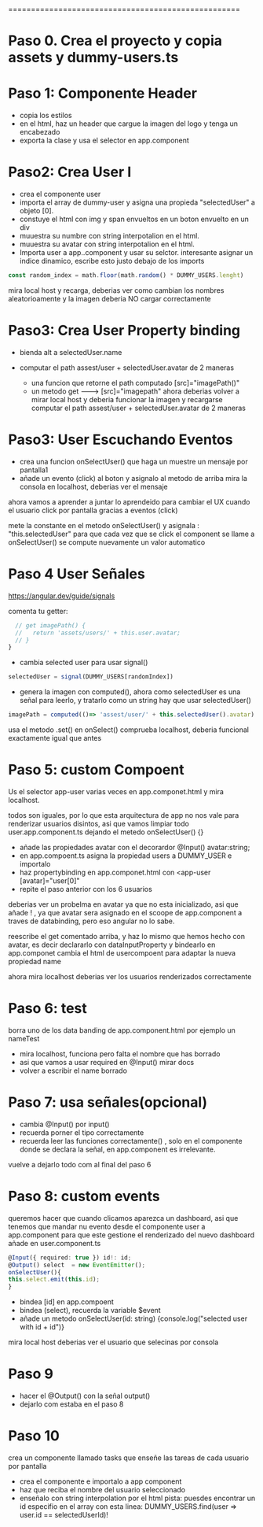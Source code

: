 
































===================================================
# Paso 0. Crea el proyecto y copia assets y dummy-users.ts

# Paso 1: Componente  Header
- copia los estilos
- en el html, haz un header que cargue la imagen del logo y tenga un encabezado
- exporta la clase y usa el selector en app.component
# Paso2: Crea User I
- crea el componente user
-  importa el array de dummy-user y asigna una propieda "selectedUser" a objeto \[0].
- constuye el html con img y span envueltos en un boton envuelto en un div
-  muuestra su numbre con string interpotalion en el html. 
-  muuestra su avatar con string interpotalion en el html. 
- Importa user a app..component y usar su selctor. 
interesante asignar un indice dinamico, escribe esto justo debajo de los imports
``` ts
const random_index = math.floor(math.random() * DUMMY_USERS.lenght)
```
mira local host y recarga, deberias ver como cambian los nombres aleatorioamente y la imagen deberia NO cargar correctamente
# Paso3: Crea User Property binding
- bienda alt a selectedUser.name

- computar el path assest/user + selectedUser.avatar de 2 maneras
	- una funcion que retorne el path computado \[src]="imagePath()"
	- un metodo get  --->  \[src]="imagepath"
ahora deberias volver a mirar local host y deberia funcionar la imagen y recargarse
computar el path assest/user + selectedUser.avatar de 2 maneras

# Paso3: User Escuchando Eventos
- crea una funcion onSelectUser() que haga un muestre un mensaje por pantalla1
- añade un evento (click) al boton  y asignalo al metodo de arriba
mira la consola en localhost, deberias ver el mensaje

ahora vamos a aprender a juntar lo aprendeido para cambiar el UX cuando el usuario click por pantalla gracias a eventos (click)

mete la constante en el metodo onSelectUser() y asignala : "this.selectedUser"
para que cada vez que se click el component se llame a onSelectUser() se compute nuevamente un valor automatico
# Paso 4 User Señales
https://angular.dev/guide/signals

comenta tu getter:
``` ts
  // get imagePath() {
  //   return 'assets/users/' + this.user.avatar;
  // }
}
```
-  cambia selected user para usar signal()
```ts
selectedUser = signal(DUMMY_USERS[randomIndex])
```
- genera la imagen con computed(), ahora como selectedUser es una señal para leerlo, y tratarlo como un string hay que usar selectedUser()
``` ts
imagePath = computed(()=> 'assest/user/' + this.selectedUser().avatar)
```
usa el metodo .set() en onSelect()
comprueba localhost, deberia funcional exactamente igual que antes

# Paso 5: custom Compoent
Us el selector app-user varias veces en app.componet.html y mira localhost.

todos son iguales, por lo que esta arquitectura de app no nos vale para renderizar usuarios disintos, asi que vamos limpiar todo user.app.component.ts  dejando el metedo onSelectUser() {} 

- añade las propiedades avatar con el decorardor @Input() avatar:string;
- en app.compoent.ts asigna la propiedad users a DUMMY_USER e importalo
- haz propertybinding en app.componet.html con \<app-user \[avatar]="user\[0]"
- repite el paso anterior con los 6 usuarios

deberias ver un probelma en avatar ya que no esta inicializado, asi que añade  ! ,
ya que avatar sera asignado en el scoope de app.component a traves de databinding, pero eso angular no lo sabe.

reescribe el get comentado arriba,  y haz lo mismo que hemos hecho con avatar, es decir declararlo con dataInputProperty  y bindearlo en app.componet
cambia el html de usercompoent para adaptar la nueva propiedad name

ahora mira localhost deberias ver los usuarios renderizados correctamente
# Paso 6: test
borra uno de los data banding de app.component.html por ejemplo un nameTest
- mira localhost, funciona pero falta el nombre que has borrado 
- asi que vamos a usar required en @Input()   mirar docs
- volver a escribir el name borrado
# Paso 7: usa señales(opcional)
- cambia @Input()  por input()
- recuerda porner el tipo correctamente
- recuerda leer las funciones correctamente() , solo en el componente donde se declara la señal, en app.component es irrelevante.

vuelve a dejarlo todo com al final del paso 6

# Paso 8: custom events
queremos hacer que cuando clicamos aparezca un dashboard, asi que tenemos que mandar nu evento desde el componente user a app.component para que este gestione el renderizado del nuevo dashboard
añade en user.component.ts
``` ts
@Input({ required: true }) id!: id;
@Output() select  = new EventEmitter();
onSelectUser(){
this.select.emit(this.id);
}
```
- bindea \[id] en app.compoent
- bindea (select), recuerda la variable $event
- añade un metodo onSelectUser(id: string) {console.log("selected user with id + id")}

mira local host deberias ver el usuario que selecinas por consola

# Paso 9
- hacer el @Output() con la señal output()
- dejarlo com estaba en el paso 8
# Paso 10 
 crea un componente llamado tasks que enseñe las tareas de cada usuario por pantalla
 - crea el componente e importalo a app component
 - haz que reciba el nombre del usuario seleccionado
 - enseñalo con string interpolation por el html
 pista: puesdes encontrar un id especifio en el array con esta linea:
 DUMMY_USERS.find(user => user.id == selectedUserId)!